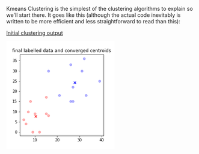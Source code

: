 

Kmeans Clustering is the simplest of the clustering algorithms to explain so we'll start there. It goes like this (although the actual code inevitably is written to be more efficient and less straightforward to read than this):

[Initial clustering output](https://github.com/jordanplanders/Thinkful/blob/master/Capstone%20Project/cluster_figs/cluster_ex_init.png)

![Final clustering output](https://github.com/jordanplanders/Thinkful/blob/master/Capstone%20Project/cluster_figs/cluster_ex_final.png)